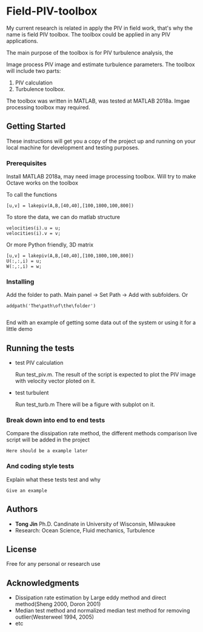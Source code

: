 # Field-PIV-toolbox

My current research is related in apply the PIV in field work, that's why the name is field PIV toolbox. The toolbox could be applied in any PIV applications.

The main purpose of the toolbox is for PIV turbulence analysis, the 

Image process PIV image and estimate turbulence parameters. The toolbox will include two parts: 
1) PIV calculation 
2) Turbulence toolbox.

The toolbox was written in MATLAB, was tested at MATLAB 2018a. Imgae processing toolbox may required. 

## Getting Started

These instructions will get you a copy of the project up and running on your local machine for development and testing purposes. 


### Prerequisites

Install MATLAB 2018a, may need image processing toolbox. Will try to make Octave works on the toolbox

To call the functions

```
[u,v] = lakepiv(A,B,[40,40],[100,1800,100,800])
```
To store the data, we can do matlab structure
```
velocities(i).u = u;
velocities(i).v = v;

```
Or more Python friendly, 3D matrix
```
[u,v] = lakepiv(A,B,[40,40],[100,1800,100,800])
U(:,:,i) = u;
W(:,:,i) = w;
```


### Installing

Add the folder to path. Main panel -> Set Path -> Add with subfolders. Or 

```
addpath('The\path\of\the\folder')
```

```

```

End with an example of getting some data out of the system or using it for a little demo

## Running the tests

* test PIV calculation
  
  Run test_piv.m. The result of the script is expected to plot the PIV image with velocity vector ploted on it.
  
* test turbulent 

  Run test_turb.m There will be a figure with subplot on it. 

### Break down into end to end tests

Compare the dissipation rate method, the different methods comparison live script will be added in the project

```
Here should be a example later
```

### And coding style tests

Explain what these tests test and why

```
Give an example
```

## Authors

* **Tong Jin** Ph.D. Candinate in University of Wisconsin, Milwaukee
* Research: Ocean Science, Fluid mechanics, Turbulence

## License

Free for any personal or research use

## Acknowledgments

* Dissipation rate estimation by Large eddy method and direct method(Sheng 2000, Doron 2001)
* Median test method and normalized median test method for removing outlier(Westerweel 1994, 2005)
* etc
